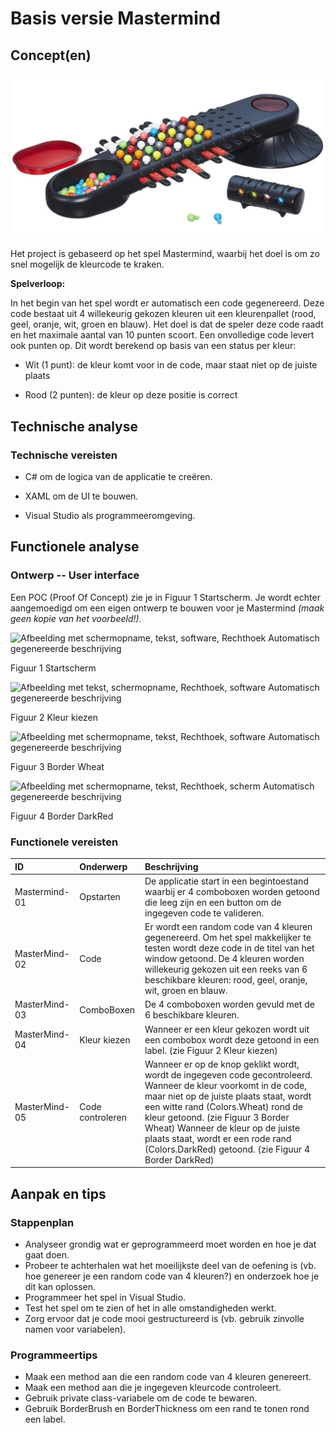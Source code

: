 # Basis versie Mastermind

## Concept(en)

![](./media/image1.png)

Het project is gebaseerd op het spel Mastermind, waarbij het doel is om
zo snel mogelijk de kleurcode te kraken.

**Spelverloop:**

In het begin van het spel wordt er automatisch een code gegenereerd.
Deze code bestaat uit 4 willekeurig gekozen kleuren uit een
kleurenpallet (rood, geel, oranje, wit, groen en blauw). Het doel is dat
de speler deze code raadt en het maximale aantal van 10 punten scoort.
Een onvolledige code levert ook punten op. Dit wordt berekend op basis
van een status per kleur:

-   Wit (1 punt): de kleur komt voor in de code, maar staat niet op de
    juiste plaats

-   Rood (2 punten): de kleur op deze positie is correct

## Technische analyse

### Technische vereisten

-   C# om de logica van de applicatie te creëren.

-   XAML om de UI te bouwen.

-   Visual Studio als programmeeromgeving.

## Functionele analyse

### Ontwerp -- User interface

Een POC (Proof Of Concept) zie je in Figuur 1 Startscherm. Je wordt
echter aangemoedigd om een eigen ontwerp te bouwen voor je Mastermind
*(maak geen kopie van het voorbeeld!).*

![Afbeelding met schermopname, tekst, software, Rechthoek Automatisch
gegenereerde
beschrijving](./media/image2.png)

Figuur 1 Startscherm

![Afbeelding met tekst, schermopname, Rechthoek, software Automatisch
gegenereerde
beschrijving](./media/image3.png)

Figuur 2 Kleur kiezen

![Afbeelding met schermopname, tekst, Rechthoek, software Automatisch
gegenereerde
beschrijving](./media/image4.png)

Figuur 3 Border Wheat

![Afbeelding met schermopname, tekst, Rechthoek, scherm Automatisch
gegenereerde
beschrijving](./media/image5.png)

Figuur 4 Border DarkRed

### Functionele vereisten

| ID | Onderwerp | Beschrijving |
| :--- | :--- | :--- |
| Mastermind-01 | Opstarten | De applicatie start in een begintoestand waarbij er 4 comboboxen worden getoond die leeg zijn en een button om de ingegeven code te valideren. |
| MasterMind-02 | Code | Er wordt een random code van 4 kleuren gegenereerd. Om het spel makkelijker te testen wordt deze code in de titel van het window getoond. De 4 kleuren worden willekeurig gekozen uit een reeks van 6 beschikbare kleuren: rood, geel, oranje, wit, groen en blauw.
| MasterMind-03 | ComboBoxen | De 4 comboboxen worden gevuld met de 6 beschikbare kleuren. |
| MasterMind-04 | Kleur kiezen | Wanneer er een kleur gekozen wordt uit een combobox wordt deze getoond in een label. (zie Figuur 2 Kleur kiezen)                |
| MasterMind-05 | Code controleren | Wanneer er op de knop geklikt wordt, wordt de ingegeven code gecontroleerd. Wanneer de kleur voorkomt in de code, maar niet op de juiste plaats staat, wordt een witte rand (Colors.Wheat) rond de kleur getoond. (zie Figuur 3 Border Wheat) Wanneer de kleur op de juiste plaats staat, wordt er een rode rand (Colors.DarkRed) getoond. (zie Figuur 4 Border DarkRed) |

## Aanpak en tips

### Stappenplan

-   Analyseer grondig wat er geprogrammeerd moet worden en hoe je dat
    gaat doen.
-   Probeer te achterhalen wat het moeilijkste deel van de oefening is
    (vb. hoe genereer je een random code van 4 kleuren?) en onderzoek
    hoe je dit kan oplossen.
-   Programmeer het spel in Visual Studio.
-   Test het spel om te zien of het in alle omstandigheden werkt.
-   Zorg ervoor dat je code mooi gestructureerd is (vb. gebruik zinvolle
    namen voor variabelen).

### Programmeertips

-   Maak een method aan die een random code van 4 kleuren genereert.
-   Maak een method aan die je ingegeven kleurcode controleert.
-   Gebruik private class-variabele om de code te bewaren.
-   Gebruik BorderBrush en BorderThickness om een rand te tonen rond een
    label.